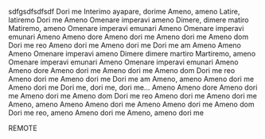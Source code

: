 sdfgsdfsdfsdf
Dori me
Interimo ayapare, dorime
Ameno, ameno
Latire, latiremo
Dori me
Ameno
Omenare imperavi ameno
Dimere, dimere matiro
Matiremo, ameno
Omenare imperavi emunari
Ameno
Omenare imperavi emunari
Ameno
Ameno dore
Ameno dori me
Ameno dori me
Ameno dom
Dori me reo
Ameno dori me
Ameno dori me
Dori me am
Ameno
Ameno
Ameno
Omenare imperavi ameno
Dimere dimere martiro
Martiremo, ameno
Omenare imperavi emunari
Ameno
Omenare imperavi emunari
Ameno
Ameno dore
Ameno dori me
Ameno dori me
Ameno dom
Dori me reo
Ameno dori me
Ameno dori me
Dori me am
Ameno, ameno
Ameno dori me
Ameno dori me
Dori me, dori me, dori me...
Ameno
Ameno dore
Ameno dori me
Ameno dori me
Ameno dom
Dori me reo
Ameno dori me
Ameno dori me
Ameno, ameno
Ameno
Ameno dori me
Ameno
Ameno dori me
Ameno dom
Dori me reo, ameno
Ameno dori me
Ameno, ameno dori me











 REMOTE
